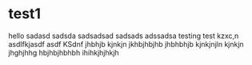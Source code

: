# test1

hello
sadasd
sadsda
sadsadsad
sadsads
adssadsa
testing
test
kzxc,n
asdlfkjasdf
asdf
KSdnf
jhbhjb
kjnkjn
jkhbjhbjhb
jhbhbhjb
kjnkjnjln
kjnkjn
jhghjhhg
hbjhbjhbhbh
ihihkjhjhkjh
